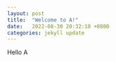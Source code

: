```yaml
---
layout: post
title:  "Welcome to A!"
date:   2022-08-30 20:32:18 +0800
categories: jekyll update
---
```

Hello A

[jekyll-docs]: https://jekyllrb.com/docs/home
[jekyll-gh]:   https://github.com/jekyll/jekyll
[jekyll-talk]: https://talk.jekyllrb.com/
